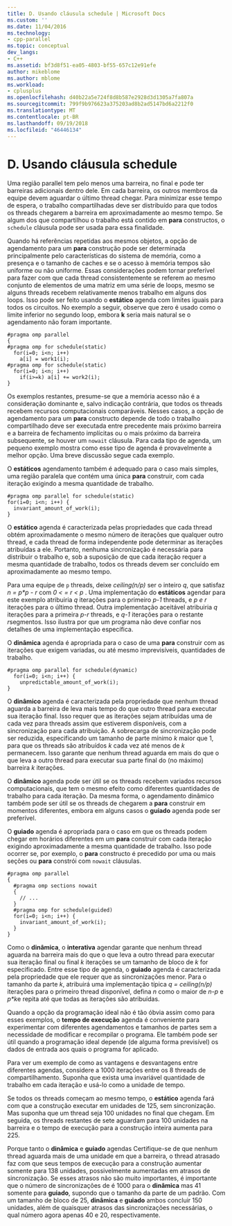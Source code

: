 ```yaml
---
title: D. Usando cláusula schedule | Microsoft Docs
ms.custom: ''
ms.date: 11/04/2016
ms.technology:
- cpp-parallel
ms.topic: conceptual
dev_langs:
- C++
ms.assetid: bf3d8f51-ea05-4803-bf55-657c12e91efe
author: mikeblome
ms.author: mblome
ms.workload:
- cplusplus
ms.openlocfilehash: d40b22a5e724f8d8b587e2928d3d1305a7fa807a
ms.sourcegitcommit: 799f9b976623a375203ad8b2ad5147bd6a2212f0
ms.translationtype: MT
ms.contentlocale: pt-BR
ms.lasthandoff: 09/19/2018
ms.locfileid: "46446134"
---
```

# <a name="d-using-the-schedule-clause"></a>D. Usando cláusula schedule

Uma região parallel tem pelo menos uma barreira, no final e pode ter barreiras adicionais dentro dele. Em cada barreira, os outros membros da equipe devem aguardar o último thread chegar. Para minimizar esse tempo de espera, o trabalho compartilhadas deve ser distribuído para que todos os threads chegarem a barreira em aproximadamente ao mesmo tempo. Se algum dos que compartilhou o trabalho está contido em **para** constructos, o `schedule` cláusula pode ser usada para essa finalidade.

Quando há referências repetidas aos mesmos objetos, a opção de agendamento para um **para** construção pode ser determinada principalmente pelo características do sistema de memória, como a presença e o tamanho de caches e se o acesso à memória tempos são uniforme ou não uniforme. Essas considerações podem tornar preferível para fazer com que cada thread consistentemente se referem ao mesmo conjunto de elementos de uma matriz em uma série de loops, mesmo se alguns threads recebem relativamente menos trabalho em alguns dos loops. Isso pode ser feito usando o **estático** agenda com limites iguais para todos os circuitos. No exemplo a seguir, observe que zero é usado como o limite inferior no segundo loop, embora **k** seria mais natural se o agendamento não foram importante.

```
#pragma omp parallel
{
#pragma omp for schedule(static)
  for(i=0; i<n; i++)
    a[i] = work1(i);
#pragma omp for schedule(static)
  for(i=0; i<n; i++)
    if(i>=k) a[i] += work2(i);
}
```

Os exemplos restantes, presume-se que a memória acesso não é a consideração dominante e, salvo indicação contrária, que todos os threads recebem recursos computacionais comparáveis. Nesses casos, a opção de agendamento para um **para** constructo depende de todo o trabalho compartilhado deve ser executada entre precedente mais próximo barreira e a barreira de fechamento implícitas ou o mais próximo da barreira subsequente, se houver um `nowait` cláusula. Para cada tipo de agenda, um pequeno exemplo mostra como esse tipo de agenda é provavelmente a melhor opção. Uma breve discussão segue cada exemplo.

O **estáticos** agendamento também é adequado para o caso mais simples, uma região paralela que contém uma única **para** construir, com cada iteração exigindo a mesma quantidade de trabalho.

```
#pragma omp parallel for schedule(static)
for(i=0; i<n; i++) {
  invariant_amount_of_work(i);
}
```

O **estático** agenda é caracterizada pelas propriedades que cada thread obtém aproximadamente o mesmo número de iterações que qualquer outro thread, e cada thread de forma independente pode determinar as iterações atribuídas a ele. Portanto, nenhuma sincronização é necessária para distribuir o trabalho e, sob a suposição de que cada iteração requer a mesma quantidade de trabalho, todos os threads devem ser concluído em aproximadamente ao mesmo tempo.

Para uma equipe de `p` threads, deixe *ceiling(n/p)* ser o inteiro *q*, que satisfaz *n = p\*p - r* com *0 < = r < p* . Uma implementação do **estáticos** agendar para este exemplo atribuiria *q* iterações para o primeiro *p-1* threads, e *p e r* iterações para o último thread.  Outra implementação aceitável atribuiria *q* iterações para a primeira *p-r* threads, e *q-1* iterações para o restante *r*segmentos. Isso ilustra por que um programa não deve confiar nos detalhes de uma implementação específica.

O **dinâmica** agenda é apropriada para o caso de uma **para** construir com as iterações que exigem variadas, ou até mesmo imprevisíveis, quantidades de trabalho.

```
#pragma omp parallel for schedule(dynamic)
  for(i=0; i<n; i++) {
    unpredictable_amount_of_work(i);
}
```

O **dinâmico** agenda é caracterizada pela propriedade que nenhum thread aguarda a barreira de leva mais tempo do que outro thread para executar sua iteração final. Isso requer que as iterações sejam atribuídas uma de cada vez para threads assim que estiverem disponíveis, com a sincronização para cada atribuição. A sobrecarga de sincronização pode ser reduzida, especificando um tamanho de parte mínimo *k* maior que 1, para que os threads são atribuídos *k* cada vez até menos de *k* permanecem. Isso garante que nenhum thread aguarda em mais do que o que leva a outro thread para executar sua parte final do (no máximo) barreira *k* iterações.

O **dinâmico** agenda pode ser útil se os threads recebem variados recursos computacionais, que tem o mesmo efeito como diferentes quantidades de trabalho para cada iteração. Da mesma forma, o agendamento dinâmico também pode ser útil se os threads de chegarem a **para** construir em momentos diferentes, embora em alguns casos o **guiado** agenda pode ser preferível.

O **guiado** agenda é apropriada para o caso em que os threads podem chegar em horários diferentes em um **para** construir com cada iteração exigindo aproximadamente a mesma quantidade de trabalho. Isso pode ocorrer se, por exemplo, o **para** constructo é precedido por uma ou mais seções ou **para** constrói com `nowait` cláusulas.

```
#pragma omp parallel
{
  #pragma omp sections nowait
  {
    // ...
  }
  #pragma omp for schedule(guided)
  for(i=0; i<n; i++) {
    invariant_amount_of_work(i);
  }
}
```

Como o **dinâmica**, o **interativa** agendar garante que nenhum thread aguarda na barreira mais do que o que leva a outro thread para executar sua iteração final ou final *k* iterações se um tamanho de bloco de *k* for especificado. Entre esse tipo de agenda, o **guiado** agenda é caracterizada pela propriedade que ele requer que as sincronizações menor. Para o tamanho da parte *k*, atribuirá uma implementação típica *q = ceiling(n/p)* iterações para o primeiro thread disponível, defina *n* como o maior de *n-p* e *p\*k*e repita até que todas as iterações são atribuídas.

Quando a opção da programação ideal não é tão óbvia assim como para esses exemplos, o **tempo de execução** agenda é conveniente para experimentar com diferentes agendamentos e tamanhos de partes sem a necessidade de modificar e recompilar o programa. Ele também pode ser útil quando a programação ideal depende (de alguma forma previsível) os dados de entrada aos quais o programa for aplicado.

Para ver um exemplo de como as vantagens e desvantagens entre diferentes agendas, considere a 1000 iterações entre os 8 threads de compartilhamento. Suponha que exista uma invariável quantidade de trabalho em cada iteração e usá-lo como a unidade de tempo.

Se todos os threads começam ao mesmo tempo, o **estático** agenda fará com que a construção executar em unidades de 125, sem sincronização. Mas suponha que um thread seja 100 unidades no final que chegam. Em seguida, os threads restantes de sete aguardam para 100 unidades na barreira e o tempo de execução para a construção inteira aumenta para 225.

Porque tanto o **dinâmica** e **guiado** agendas Certifique-se de que nenhum thread aguarda mais de uma unidade em que a barreira, o thread atrasado faz com que seus tempos de execução para a construção aumentar somente para 138 unidades, possivelmente aumentadas em atrasos de sincronização. Se esses atrasos não são muito importantes, é importante que o número de sincronizações de é 1000 para o **dinâmica** mas 41 somente para **guiado**, supondo que o tamanho da parte de um padrão. Com um tamanho de bloco de 25, **dinâmica** e **guiado** ambos concluir 150 unidades, além de quaisquer atrasos das sincronizações necessárias, o qual número agora apenas 40 e 20, respectivamente.
